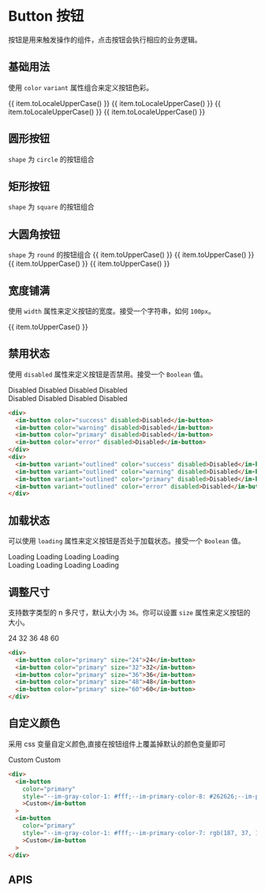 # Button 按钮

按钮是用来触发操作的组件，点击按钮会执行相应的业务逻辑。

## 基础用法

使用 `color` `variant` 属性组合来定义按钮色彩。

<style scoped>
 .im-button {
  margin-right: 8px;
  margin-bottom: 8px;
 }
.im-row {
  flex-wrap: wrap;
}
</style>

<script setup>
const colors = ['default', 'primary', 'error', 'warning', 'success'];
</script>

<im-row>
    <im-button :color="item" v-for="(item, index) in colors" :key="index">{{ item.toLocaleUpperCase() }}</im-button>
  </im-row>
  <im-row>
    <im-button :color="item" v-for="(item, index) in colors" variant="outlined" :key="index">{{ item.toLocaleUpperCase()
    }}</im-button>
  </im-row>
  <im-row>
    <im-button :color="item" v-for="(item, index) in colors" variant="tonal" :key="index">{{ item.toLocaleUpperCase()
    }}</im-button>
  </im-row>
  <im-row>
    <im-button :color="item" v-for="(item, index) in colors" variant="text" :key="index">{{ item.toLocaleUpperCase()
    }}</im-button>
  </im-row>

## 圆形按钮

`shape` 为 `circle` 的按钮组合

  <im-row>
    <im-button :color="item" v-for="(item, index) in colors" shape="circle" :key="index">
      <ImIcon name="like" />
    </im-button>
  </im-row>
  <im-row>
    <im-button :color="item" v-for="(item, index) in colors" shape="circle" variant="outlined" :key="index">
      <ImIcon name="like" />
    </im-button>
  </im-row>
  <im-row>
    <im-button :color="item" v-for="(item, index) in colors" shape="circle" variant="tonal" :key="index">
      <ImIcon name="like" />
    </im-button>
  </im-row>
  <im-row>
    <im-button :color="item" v-for="(item, index) in colors" shape="circle" variant="text" :key="index">
      <ImIcon name="like" />
    </im-button>
  </im-row>

## 矩形按钮

`shape` 为 `square` 的按钮组合

<im-row>
<im-button :color="item" v-for="(item, index) in colors" shape="square" :key="index">
<ImIcon name="like" />
</im-button>
</im-row>
<im-row>
<im-button :color="item" v-for="(item, index) in colors" shape="square" variant="outlined" :key="index">
<ImIcon name="like" />
</im-button>
</im-row>
<im-row>
<im-button :color="item" v-for="(item, index) in colors" shape="square" variant="tonal" :key="index">
<ImIcon name="like" />
</im-button>
</im-row>
<im-row>
<im-button :color="item" v-for="(item, index) in colors" shape="square" variant="text" :key="index">
<ImIcon name="like" />
</im-button>
</im-row>

## 大圆角按钮

`shape` 为 `round` 的按钮组合
<im-row>
<im-button :color="item" v-for="(item, index) in colors" shape="round" :key="index">{{ item.toUpperCase()
    }}</im-button>
</im-row>
<im-row>
<im-button :color="item" v-for="(item, index) in colors" shape="round" variant="outlined" :key="index">{{
      item.toUpperCase() }}</im-button>
</im-row>
<im-row>
<im-button :color="item" v-for="(item, index) in colors" shape="round" variant="tonal" :key="index">{{
      item.toUpperCase() }}</im-button>
</im-row>
<im-row>
<im-button :color="item" v-for="(item, index) in colors" shape="round" variant="text" :key="index">{{
      item.toUpperCase() }}</im-button>
</im-row>

## 宽度铺满

使用 `width` 属性来定义按钮的宽度。接受一个字符串，如何 `100px`。

  <section>
    <im-button width="100%" :color="item" v-ripple="true" v-for="(item, index) in colors" :key="index">{{
      item.toUpperCase() }}</im-button>
  </section>

## 禁用状态

使用 `disabled` 属性来定义按钮是否禁用。接受一个 `Boolean` 值。

<div>
<im-button color="success" disabled>Disabled</im-button>
<im-button color="warning" disabled>Disabled</im-button>
<im-button color="primary" disabled>Disabled</im-button>
<im-button color="error" disabled>Disabled</im-button>
</div>
<div>
<im-button variant="outlined" color="success" disabled>Disabled</im-button>
<im-button variant="outlined" color="warning" disabled>Disabled</im-button>
<im-button variant="outlined" color="primary" disabled>Disabled</im-button>
<im-button variant="outlined" color="error" disabled>Disabled</im-button>
</div>

```html
<div>
  <im-button color="success" disabled>Disabled</im-button>
  <im-button color="warning" disabled>Disabled</im-button>
  <im-button color="primary" disabled>Disabled</im-button>
  <im-button color="error" disabled>Disabled</im-button>
</div>
<div>
  <im-button variant="outlined" color="success" disabled>Disabled</im-button>
  <im-button variant="outlined" color="warning" disabled>Disabled</im-button>
  <im-button variant="outlined" color="primary" disabled>Disabled</im-button>
  <im-button variant="outlined" color="error" disabled>Disabled</im-button>
</div>
```

## 加载状态

可以使用 `loading` 属性来定义按钮是否处于加载状态。接受一个 `Boolean` 值。

<div>
    <im-button color="success" loading>Loading</im-button>
    <im-button color="warning" loading>Loading</im-button>
    <im-button color="primary" loading>Loading</im-button>
    <im-button color="error" loading>Loading</im-button>
</div>
<div>
  <im-button variant="outlined" color="success" loading>Loading</im-button>
  <im-button variant="outlined" color="warning" loading>Loading</im-button>
  <im-button variant="outlined" color="primary" loading>Loading</im-button>
  <im-button variant="outlined" color="error" loading>Loading</im-button>
</div>

## 调整尺寸

支持数字类型的 n 多尺寸，默认大小为 `36`。你可以设置 `size` 属性来定义按钮的大小。

<div>
    <im-button color="primary" size="24">24</im-button>
    <im-button color="primary" size="32">32</im-button>
    <im-button color="primary" size="36">36</im-button>
    <im-button color="primary" size="48">48</im-button>
    <im-button color="primary" size="60">60</im-button>
</div>

```html
<div>
  <im-button color="primary" size="24">24</im-button>
  <im-button color="primary" size="32">32</im-button>
  <im-button color="primary" size="36">36</im-button>
  <im-button color="primary" size="48">48</im-button>
  <im-button color="primary" size="60">60</im-button>
</div>
```

## 自定义颜色

采用 css 变量自定义颜色,直接在按钮组件上覆盖掉默认的颜色变量即可

<div>
  <im-button
    color="primary"
    style="--im-gray-color-1: #fff;--im-primary-color-8: #262626;--im-primary-color-7: #565656;--im-primary-color-9: #000;"
    >Custom</im-button
  >
  <im-button
    color="primary"
    style="--im-gray-color-1: #fff;--im-primary-color-7: rgb(187, 37, 132);--im-primary-color-8:rgb(150, 14, 100);--im-primary-color-9: rgb(125, 8, 82);"
    >Custom</im-button
  >
</div>

```html
<div>
  <im-button
    color="primary"
    style="--im-gray-color-1: #fff;--im-primary-color-8: #262626;--im-primary-color-7: #565656;--im-primary-color-9: #000;"
    >Custom</im-button
  >
  <im-button
    color="primary"
    style="--im-gray-color-1: #fff;--im-primary-color-7: rgb(187, 37, 132);--im-primary-color-8:rgb(150, 14, 100);--im-primary-color-9: rgb(125, 8, 82);"
    >Custom</im-button
  >
</div>
```

## APIS
